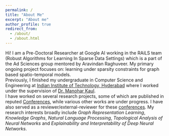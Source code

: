 ```yaml
---
permalink: /
title: "About Me"
excerpt: "About me"
author_profile: true
redirect_from:
  - /about/
  - /about.html
---
```


Hi! I am a Pre-Doctoral Researcher at Google AI working in the RAiLS team (Robust Algorithms for Learning In Sparse Data Settings) which is a part of the Ad Sciences group mentored by Aravindan Raghuveer. My primary ongoing project focuses on: learning under sparsity constraints for graph based spatio-temporal models. \
Previously, I finished my undergraduate in Computer Science and Engineering at [Indian Institute of Technology, Hyderabad](https://www.iith.ac.in/) where I worked under the supervision of [Dr. Manohar Kaul](https://www.iith.ac.in/~mkaul/). \
I have worked on several research projects, some of which are published in reputed [Conferences](https://chauhanjatin10.github.io/publications/), while various other works are under progress. I have also served as a reviewer/external-reviewer for these [conferences](https://chauhanjatin10.github.io/service/). My research interests broadly include *Graph Representation Learning*, *Knowledge Graphs*, *Natural Language Processing*, *Topological Analysis of Neural Networks* and *Explainability and Interpretability of Deep Neural Networks*.
